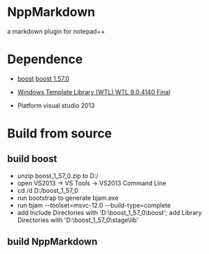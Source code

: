# NppMarkdown
a markdown plugin for notepad++


# Dependence
- [boost](http://www.boost.org/) [boost 1.57.0](http://sourceforge.net/projects/boost/files/latest/download?source=files)
- [Windows Template Library (WTL) ](http://wtl.sourceforge.net/) [WTL 9.0.4140 Final](http://sourceforge.net/projects/wtl/files/WTL%209.0/WTL%209.0.4140%20Final/WTL90_4140_Final.zip/download)

- Platform visual studio 2013

# Build from source
## build boost
- unzip boost_1_57_0.zip to D:/
- open VS2013 -> VS Tools -> VS2013 Command Line
- cd /d D:/boost_1_57_0
- run bootstrap to generate bjam.exe
- run bjam --toolset=msvc-12.0 --build-type=complete
- add Include Directories with 'D:\boost_1_57_0\boost'; add Library Directories with 'D:\boost_1_57_0\stage\lib'

## build NppMarkdown
